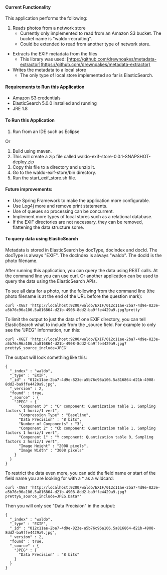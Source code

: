 
#### Current Functionality

This application performs the following:
1. Reads photos from a network store
    - Currently only implemented to read from an Amazon S3 bucket. The bucket name is "waldo-recruiting".
    - Could be extended to read from another type of network store.
- Extracts the EXIF metadata from the files
    - This library was used: [https://github.com/drewnoakes/metadata-extractor](https://github.com/drewnoakes/metadata-extractor)
- Writes the metadata to a local store
    - The only type of local store implemented so far is ElasticSearch.

#### Requirements to Run this Application

- Amazon S3 credentials
- ElasticSearch 5.0.0 installed and running
- JRE 1.8

#### To Run this Application

1. Run from an IDE such as Eclipse

Or

1. Build using maven.
1. This will create a zip file called waldo-exif-store-0.0.1-SNAPSHOT-deploy.zip
1. Copy this file to a directory and unzip it.
1. Go to the waldo-exif-store/bin directory.
1. Run the start\_exif\_store.sh file.


#### Future improvements:

- Use Spring Framework to make the application more configurable.
- Use Log4j more and remove print statements.
- Use of queues so processing can be concurrent.
- Implement more types of local stores such as a relational database.
- If the EXIF directories are not necessary, they can be removed, flattening the data structure some.

#### To query data using ElasticSearch

Metadata is stored in ElasticSearch by docType, docIndex and docId. The docType is always "EXIF". The docIndex is always "waldo". The docId is the photo filename.

After running this application, you can query the data using REST calls. At the command line you can use curl. Or another application can be used to query the data using the ElasticSearch APIs. 

To see all data for a photo, run the following from the command line (the photo filename is at the end of the URL before the question mark):

    curl -XGET 'http://localhost:9200/waldo/EXIF/012c11ae-2ba7-4d9e-823e-a5b76c96a106.5a816864-d21b-4908-8dd2-ba9ffe4429a9.jpg?pretty'
    
To limit the output to just the data of one EXIF directory, you can tell ElasticSearch what to include from the _source field. For example to only see the "JPEG" information, run this:

    curl -XGET 'http://localhost:9200/waldo/EXIF/012c11ae-2ba7-4d9e-823e-a5b76c96a106.5a816864-d21b-4908-8dd2-ba9ffe4429a9.jpg?pretty&_source_include=JPEG'

The output will look something like this:

    {
      "_index" : "waldo",
      "_type" : "EXIF",
      "_id" : "012c11ae-2ba7-4d9e-823e-a5b76c96a106.5a816864-d21b-4908-8dd2-ba9ffe4429a9.jpg",
      "_version" : 2,
      "found" : true,
      "_source" : {
        "JPEG" : {
          "Component 3" : "Cr component: Quantization table 1, Sampling factors 1 horiz/1 vert",
          "Compression Type" : "Baseline",
          "Data Precision" : "8 bits",
          "Number of Components" : "3",
          "Component 2" : "Cb component: Quantization table 1, Sampling factors 1 horiz/1 vert",
          "Component 1" : "Y component: Quantization table 0, Sampling factors 2 horiz/1 vert",
          "Image Height" : "2008 pixels",
          "Image Width" : "3008 pixels"
        }
      }
    }

To restrict the data even more, you can add the field name or start of the field name you are looking for with a * as a wildcard:

    curl -XGET 'http://localhost:9200/waldo/EXIF/012c11ae-2ba7-4d9e-823e-a5b76c96a106.5a816864-d21b-4908-8dd2-ba9ffe4429a9.jpg?pretty&_source_include=JPEG.Data*'

Then you will only see "Data Precision" in the output:

    {
      "_index" : "waldo",
      "_type" : "EXIF",
      "_id" : "012c11ae-2ba7-4d9e-823e-a5b76c96a106.5a816864-d21b-4908-8dd2-ba9ffe4429a9.jpg",
      "_version" : 2,
      "found" : true,
      "_source" : {
        "JPEG" : {
          "Data Precision" : "8 bits"
        }
      } 
    }

    
